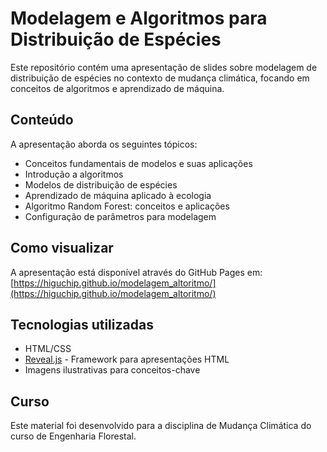 # Modelagem e Algoritmos para Distribuição de Espécies

Este repositório contém uma apresentação de slides sobre modelagem de distribuição de espécies no contexto de mudança climática, focando em conceitos de algoritmos e aprendizado de máquina.

## Conteúdo

A apresentação aborda os seguintes tópicos:
- Conceitos fundamentais de modelos e suas aplicações
- Introdução a algoritmos
- Modelos de distribuição de espécies
- Aprendizado de máquina aplicado à ecologia
- Algoritmo Random Forest: conceitos e aplicações
- Configuração de parâmetros para modelagem

## Como visualizar

A apresentação está disponível através do GitHub Pages em:
[https://higuchip.github.io/modelagem_altoritmo/](https://higuchip.github.io/modelagem_altoritmo/)

## Tecnologias utilizadas

- HTML/CSS
- [Reveal.js](https://revealjs.com/) - Framework para apresentações HTML
- Imagens ilustrativas para conceitos-chave

## Curso

Este material foi desenvolvido para a disciplina de Mudança Climática do curso de Engenharia Florestal.

